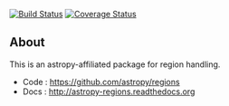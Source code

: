 [![Build Status](https://travis-ci.org/astropy/regions.svg)](https://travis-ci.org/astropy/regions?branch=master)
[![Coverage Status](https://coveralls.io/repos/astropy/regions/badge.svg)](https://coveralls.io/r/astropy/regions)

About
-----

This is an astropy-affiliated package for region handling.

* Code : https://github.com/astropy/regions
* Docs : http://astropy-regions.readthedocs.org

